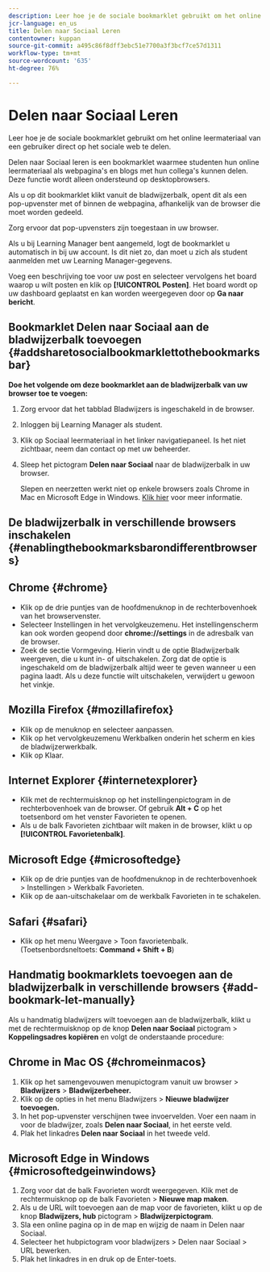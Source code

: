 ```yaml
---
description: Leer hoe je de sociale bookmarklet gebruikt om het online leermateriaal van een gebruiker direct op het sociale web te delen.
jcr-language: en_us
title: Delen naar Sociaal Leren
contentowner: kuppan
source-git-commit: a495c86f8dff3ebc51e7700a3f3bcf7ce57d1311
workflow-type: tm+mt
source-wordcount: '635'
ht-degree: 76%

---
```




# Delen naar Sociaal Leren

Leer hoe je de sociale bookmarklet gebruikt om het online leermateriaal van een gebruiker direct op het sociale web te delen.

Delen naar Sociaal leren is een bookmarklet waarmee studenten hun online leermateriaal als webpagina&#39;s en blogs met hun collega&#39;s kunnen delen. Deze functie wordt alleen ondersteund op desktopbrowsers.

Als u op dit bookmarklet klikt vanuit de bladwijzerbalk, opent dit als een pop-upvenster met of binnen de webpagina, afhankelijk van de browser die moet worden gedeeld.

<!--![](assets/share-to-social-popup-23.png)-->

Zorg ervoor dat pop-upvensters zijn toegestaan in uw browser.

Als u bij Learning Manager bent aangemeld, logt de bookmarklet u automatisch in bij uw account. Is dit niet zo, dan moet u zich als student aanmelden met uw Learning Manager-gegevens.

Voeg een beschrijving toe voor uw post en selecteer vervolgens het board waarop u wilt posten en klik op **[!UICONTROL Posten]**. Het board wordt op uw dashboard geplaatst en kan worden weergegeven door op **Ga naar bericht**.

## Bookmarklet Delen naar Sociaal aan de bladwijzerbalk toevoegen {#addsharetosocialbookmarklettothebookmarksbar}

**Doe het volgende om deze bookmarklet aan de bladwijzerbalk van uw browser toe te voegen:**

1. Zorg ervoor dat het tabblad Bladwijzers is ingeschakeld in de browser.
1. Inloggen bij Learning Manager als student.
1. Klik op Sociaal leermateriaal in het linker navigatiepaneel. Is het niet zichtbaar, neem dan contact op met uw beheerder.
1. Sleep het pictogram **Delen naar Sociaal** naar de bladwijzerbalk in uw browser.

   Slepen en neerzetten werkt niet op enkele browsers zoals Chrome in Mac en Microsoft Edge in Windows. [Klik hier](share-to-social.md#add%20bookmarkl-let%20manually) voor meer informatie.

   <!--![](assets/bookmarklet-2.gif)-->

## De bladwijzerbalk in verschillende browsers inschakelen {#enablingthebookmarksbarondifferentbrowsers}

## Chrome {#chrome}

* Klik op de drie puntjes van de hoofdmenuknop in de rechterbovenhoek van het browservenster.
* Selecteer Instellingen in het vervolgkeuzemenu. Het instellingenscherm kan ook worden geopend door **chrome://settings** in de adresbalk van de browser.
* Zoek de sectie Vormgeving. Hierin vindt u de optie Bladwijzerbalk weergeven, die u kunt in- of uitschakelen. Zorg dat de optie is ingeschakeld om de bladwijzerbalk altijd weer te geven wanneer u een pagina laadt. Als u deze functie wilt uitschakelen, verwijdert u gewoon het vinkje.

## Mozilla Firefox {#mozillafirefox}

* Klik op de menuknop en selecteer aanpassen.
* Klik op het vervolgkeuzemenu Werkbalken onderin het scherm en kies de bladwijzerwerkbalk.
* Klik op Klaar.

## Internet Explorer {#internetexplorer}

* Klik met de rechtermuisknop op het instellingenpictogram in de rechterbovenhoek van de browser. Of gebruik **Alt + C** op het toetsenbord om het venster Favorieten te openen.
* Als u de balk Favorieten zichtbaar wilt maken in de browser, klikt u op **[!UICONTROL Favorietenbalk]**.

## Microsoft Edge {#microsoftedge}

* Klik op de drie puntjes van de hoofdmenuknop in de rechterbovenhoek > Instellingen > Werkbalk Favorieten.
* Klik op de aan-uitschakelaar om de werkbalk Favorieten in te schakelen.

## Safari {#safari}

* Klik op het menu Weergave > Toon favorietenbalk. (Toetsenbordsneltoets: **Command + Shift + B**)

## Handmatig bookmarklets toevoegen aan de bladwijzerbalk in verschillende browsers {#add-bookmark-let-manually}

Als u handmatig bladwijzers wilt toevoegen aan de bladwijzerbalk, klikt u met de rechtermuisknop op de knop **Delen naar Sociaal** pictogram > **Koppelingsadres kopiëren** en volgt de onderstaande procedure:

## Chrome in Mac OS {#chromeinmacos}

1. Klik op het samengevouwen menupictogram vanuit uw browser >  **Bladwijzers** > **Bladwijzerbeheer.**
1. Klik op de opties in het menu Bladwijzers > **Nieuwe bladwijzer toevoegen.**
1. In het pop-upvenster verschijnen twee invoervelden. Voer een naam in voor de bladwijzer, zoals **Delen naar Sociaal**, in het eerste veld.
1. Plak het linkadres **Delen naar Sociaal** in het tweede veld.

## Microsoft Edge in Windows {#microsoftedgeinwindows}

1. Zorg voor dat de balk Favorieten wordt weergegeven. Klik met de rechtermuisknop op de balk Favorieten > **Nieuwe map maken**.
1. Als u de URL wilt toevoegen aan de map voor de favorieten, klikt u op de knop **Bladwijzers, hub** pictogram > **Bladwijzerpictogram**.
1. Sla een online pagina op in de map en wijzig de naam in Delen naar Sociaal.
1. Selecteer het hubpictogram voor bladwijzers > Delen naar Sociaal > URL bewerken.
1. Plak het linkadres in en druk op de Enter-toets.
